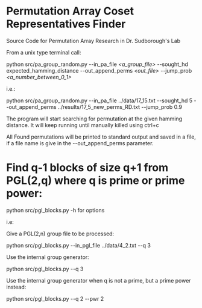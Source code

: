 # Permutation Array Coset Representatives Finder
Source Code for Permutation Array Research in Dr. Sudborough's Lab

From a unix type terminal call:

python src/pa_group_random.py --in_pa_file *\<a_group_file\>* --sought_hd expected_hamming_distance --out_append_perms *\<out_file\>* --jump_prob *\<a_number_between_0_1\>*

i.e.:

python src/pa_group_random.py --in_pa_file ../data/17_15.txt --sought_hd 5 --out_append_perms ../results/17_5_new_perms_RD.txt --jump_prob 0.9

The program will start searching for permutation at the given hamming distance. It will keep running until manually killed using ctrl+c

All Found permutations will be printed to standard output and saved in a file, if a file name is give in the --out_append_perms parameter.


# Find q-1 blocks of size q+1 from PGL(2,q) where q is prime or prime power:

python src/pgl_blocks.py -h for options

i.e:

Give a PGL(2,n) group file to be processed:

python src/pgl_blocks.py --in_pgl_file ../data/4_2.txt --q 3

Use the internal group generator:

python src/pgl_blocks.py --q 3

Use the internal group generator when q is not a prime, but a prime power instead:

python src/pgl_blocks.py --q 2 --pwr 2


